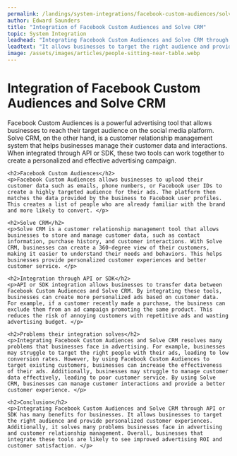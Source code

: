 ```yaml
---
permalink: /landings/system-integrations/facebook-custom-audiences/solve-crm
author: Edward Saunders
title: "Integration of Facebook Custom Audiences and Solve CRM"
topic: System Integration
leadhead: "Integrating Facebook Custom Audiences and Solve CRM through API or SDK has many benefits for businesses"
leadtext: "It allows businesses to target the right audience and provide personalized customer experiences. Additionally, it solves many problems businesses face in advertising and customer relationship management. Overall, businesses that integrate these tools are likely to see improved advertising ROI and customer satisfaction."
image: /assets/images/articles/people-sitting-near-table.webp
---
```

<div class="arttext">    <h1>Integration of Facebook Custom Audiences and Solve CRM</h1>
    <p>Facebook Custom Audiences is a powerful advertising tool that allows businesses to reach their target audience on the social media platform. Solve CRM, on the other hand, is a customer relationship management system that helps businesses manage their customer data and interactions. When integrated through API or SDK, these two tools can work together to create a personalized and effective advertising campaign. </p>

    <h2>Facebook Custom Audiences</h2>
    <p>Facebook Custom Audiences allows businesses to upload their customer data such as emails, phone numbers, or Facebook user IDs to create a highly targeted audience for their ads. The platform then matches the data provided by the business to Facebook user profiles. This creates a list of people who are already familiar with the brand and more likely to convert. </p>

    <h2>Solve CRM</h2>
    <p>Solve CRM is a customer relationship management tool that allows businesses to store and manage customer data, such as contact information, purchase history, and customer interactions. With Solve CRM, businesses can create a 360-degree view of their customers, making it easier to understand their needs and behaviors. This helps businesses provide personalized customer experiences and better customer service. </p>

    <h2>Integration through API or SDK</h2>
    <p>API or SDK integration allows businesses to transfer data between Facebook Custom Audiences and Solve CRM. By integrating these tools, businesses can create more personalized ads based on customer data. For example, if a customer recently made a purchase, the business can exclude them from an ad campaign promoting the same product. This reduces the risk of annoying customers with repetitive ads and wasting advertising budget. </p>

    <h2>Problems their integration solves</h2>
    <p>Integrating Facebook Custom Audiences and Solve CRM resolves many problems that businesses face in advertising. For example, businesses may struggle to target the right people with their ads, leading to low conversion rates. However, by using Facebook Custom Audiences to target existing customers, businesses can increase the effectiveness of their ads. Additionally, businesses may struggle to manage customer data effectively, leading to poor customer service. By using Solve CRM, businesses can manage customer interactions and provide a better customer experience. </p>

    <h2>Conclusion</h2>
    <p>Integrating Facebook Custom Audiences and Solve CRM through API or SDK has many benefits for businesses. It allows businesses to target the right audience and provide personalized customer experiences. Additionally, it solves many problems businesses face in advertising and customer relationship management. Overall, businesses that integrate these tools are likely to see improved advertising ROI and customer satisfaction. </p>
</div>